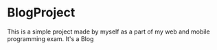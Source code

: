 # BlogProject

This is a simple project made by myself as a part of my web and mobile programming exam.
It's a Blog

